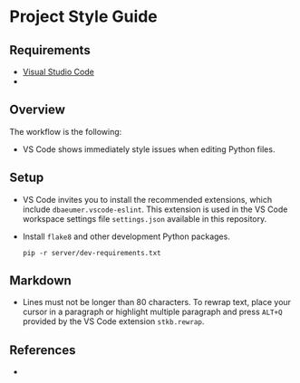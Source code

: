 # Project Style Guide

## Requirements

- [Visual Studio Code]
-

## Overview

The workflow is the following:

- VS Code shows immediately style issues when editing Python files.
<!-- - VS Code automatically fix style issues when saving files.
- The style of staged files is validated upon creating a new commit.
- The style of files pushed to GitHub is validated using a GitHub workflow. -->

## Setup

- VS Code invites you to install the recommended extensions, which include
  `dbaeumer.vscode-eslint`. This extension is used in the VS Code workspace
  settings file `settings.json` available in this repository.
- Install `flake8` and other development Python packages.

      pip -r server/dev-requirements.txt

## Markdown

- Lines must not be longer than 80 characters. To rewrap text, place your cursor
  in a paragraph or highlight multiple paragraph and press `ALT+Q` provided by
  the VS Code extension `stkb.rewrap`.

## References

-

<!-- Links -->

[google typescript style guide]: https://google.github.io/styleguide/tsguide.html
[eslint]: https://www.npmjs.com/package/eslint
[husky]: https://www.npmjs.com/package/husky
[stage-lint]: https://www.npmjs.com/package/lint-staged
[prettier]: https://www.npmjs.com/package/prettier
[Visual Studio Code]: https://code.visualstudio.com/
[Node.js]: https://nodejs.org/en/